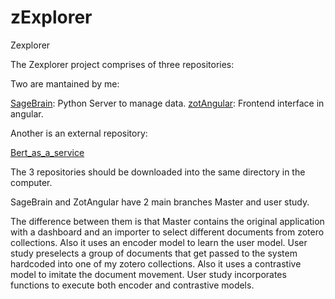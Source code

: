 # zExplorer
Zexplorer

The Zexplorer project comprises of three repositories:

Two are mantained by me:

[SageBrain](https://github.com/whatwehaveunlearned/zExplorerPythonServer): Python Server to manage data.
[zotAngular](https://github.com/whatwehaveunlearned/zExplorer_ZotAngular): Frontend interface in angular.

Another is an external repository:

[Bert_as_a_service](https://github.com/hanxiao/bert-as-service) 

The 3 repositories should be downloaded into the same directory in the computer.

SageBrain and ZotAngular have 2 main branches Master and user study.

The difference between them is that Master contains the original application with a dashboard and an importer to select different documents from zotero collections. Also it uses an encoder model to learn the user model.
User study preselects a group of documents that get passed to the system hardcoded into one of my zotero collections. Also it uses a contrastive model to imitate the document movement. User study incorporates functions to execute both encoder and contrastive models. 
